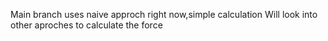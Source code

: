 Main branch uses naive approch right now,simple calculation
Will look into other aproches to calculate the force

